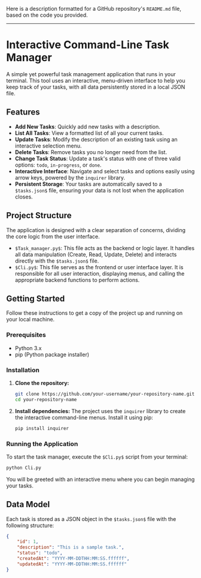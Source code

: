 Here is a description formatted for a GitHub repository's `README.md` file, based on the code you provided.

-----

# Interactive Command-Line Task Manager

A simple yet powerful task management application that runs in your terminal. This tool uses an interactive, menu-driven interface to help you keep track of your tasks, with all data persistently stored in a local JSON file.

## Features

  * **Add New Tasks**: Quickly add new tasks with a description.
  * **List All Tasks**: View a formatted list of all your current tasks.
  * **Update Tasks**: Modify the description of an existing task using an interactive selection menu.
  * **Delete Tasks**: Remove tasks you no longer need from the list.
  * **Change Task Status**: Update a task's status with one of three valid options: `todo`, `in-progress`, or `done`.
  * **Interactive Interface**: Navigate and select tasks and options easily using arrow keys, powered by the `inquirer` library.
  * **Persistent Storage**: Your tasks are automatically saved to a `$tasks.json$` file, ensuring your data is not lost when the application closes.

## Project Structure

The application is designed with a clear separation of concerns, dividing the core logic from the user interface.

  * `$Task_manager.py$`: This file acts as the backend or logic layer. It handles all data manipulation (Create, Read, Update, Delete) and interacts directly with the `$tasks.json$` file.
  * `$Cli.py$`: This file serves as the frontend or user interface layer. It is responsible for all user interaction, displaying menus, and calling the appropriate backend functions to perform actions.

## Getting Started

Follow these instructions to get a copy of the project up and running on your local machine.

### Prerequisites

  * Python 3.x
  * pip (Python package installer)

### Installation

1.  **Clone the repository:**

    ```sh
    git clone https://github.com/your-username/your-repository-name.git
    cd your-repository-name
    ```

2.  **Install dependencies:**
    The project uses the `inquirer` library to create the interactive command-line menus. Install it using pip:

    ```sh
    pip install inquirer
    ```

### Running the Application

To start the task manager, execute the `$Cli.py$` script from your terminal:

```sh
python Cli.py
```

You will be greeted with an interactive menu where you can begin managing your tasks.

## Data Model

Each task is stored as a JSON object in the `$tasks.json$` file with the following structure:

```json
{
    "id": 1,
    "description": "This is a sample task.",
    "status": "todo",
    "createdAt": "YYYY-MM-DDTHH:MM:SS.ffffff",
    "updatedAt": "YYYY-MM-DDTHH:MM:SS.ffffff"
}
```
